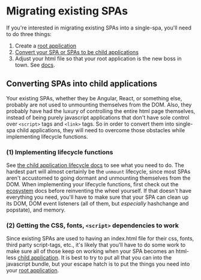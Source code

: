 # Migrating existing SPAs

If you're interested in migrating existing SPAs into a single-spa, you'll
need to do three things:

1. Create a [root application](/docs/root-application.md)
1. [Convert your SPA or SPAs to be child applications](#converting-spas-into-child-applications)
1. Adjust your html file so that your root application is the new boss in town.
   See [docs](/docs/root-application.md#indexhtml-file).

## Converting SPAs into child applications
Your existing SPAs, whether they be Angular, React, or something else, probably are
not used to unmounting themselves from the DOM. Also, they probably have had the luxury
of controlling the entire html page themselves, instead of being purely javascript applications
that don't have sole control over `<script>` tags and `<link>` tags. So in order to convert them
into single-spa child applications, they will need to overcome those obstacles while implementing
lifecycle functions.

### (1) Implementing lifecycle functions
See [the child application lifecycle docs](/docs/child-applications.md) to see what you need to do.
The hardest part will almost certainly be the `unmount` lifecycle, since most SPAs aren't accustomed
to going dormant and unmounting themselves from the DOM. When implementing your lifecycle functions, first check out the [ecosystem](/docs/single-spa-ecosystem.md)
docs before reinventing the wheel yourself. If that doesn't have everything you need, you'll have to make sure that your
SPA can clean up its DOM, DOM event listeners (all of them, but *especially* hashchange and popstate),
and memory.

### (2) Getting the CSS, fonts, `<script>` dependencies to work
Since existing SPAs are used to having an index.html file for their css, fonts,
third party script-tags, etc., it's likely that you'll have to do some work
to make sure all of those keep on working when your SPA becomes an html-less [child
application](/docs/child-applications.md). It is best to try to put all that
you can into the javascript bundle, but your escape hatch is to put the things
you need into your [root application](/docs/root-application.md).
